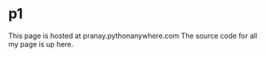 # p1


This page is hosted at pranay.pythonanywhere.com
The source code for all my page is up here. 
